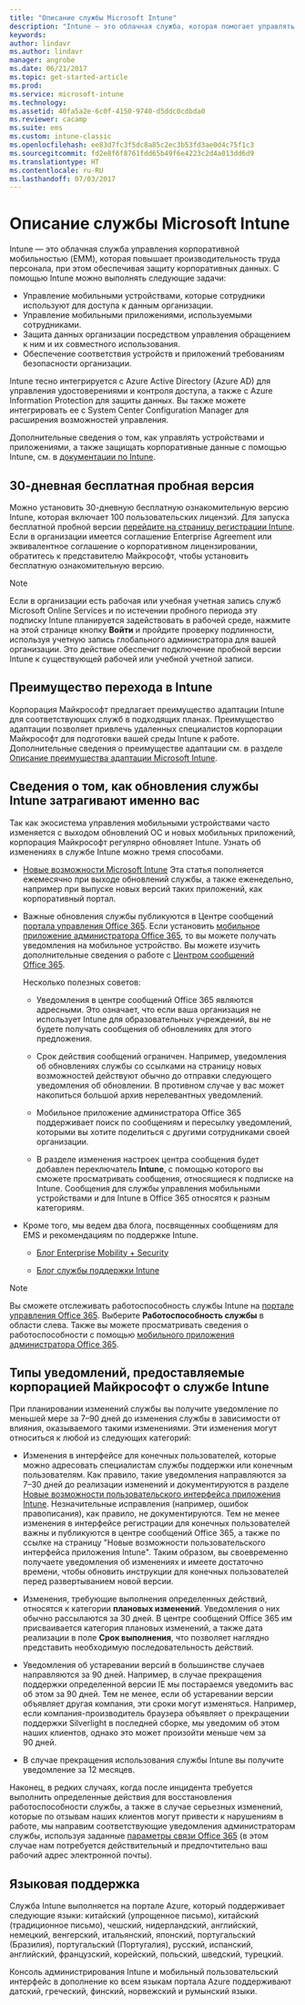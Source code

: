 ```yaml
---
title: "Описание службы Microsoft Intune"
description: "Intune — это облачная служба, которая помогает управлять устройствами на базе Windows, iOS, Mac OS X, Android и Windows Mobile."
keywords: 
author: lindavr
ms.author: lindavr
manager: angrobe
ms.date: 06/21/2017
ms.topic: get-started-article
ms.prod: 
ms.service: microsoft-intune
ms.technology: 
ms.assetid: 40fa5a2e-6c0f-4150-9740-d5ddc0cdbda0
ms.reviewer: cacamp
ms.suite: ems
ms.custom: intune-classic
ms.openlocfilehash: ee83d7fc3f5dc8a85c2ec3b53fd3ae0d4c75f1c3
ms.sourcegitcommit: fd2e8f6f8761fdd65b49f6e4223c2d4a013dd6d9
ms.translationtype: HT
ms.contentlocale: ru-RU
ms.lasthandoff: 07/03/2017
---
```

# <a name="microsoft-intune-service-description"></a>Описание службы Microsoft Intune

Intune — это облачная служба управления корпоративной мобильностью (EMM), которая повышает производительность труда персонала, при этом обеспечивая защиту корпоративных данных. С помощью Intune можно выполнять следующие задачи:
* Управление мобильными устройствами, которые сотрудники используют для доступа к данным организации.
* Управление мобильными приложениями, используемыми сотрудниками.
* Защита данных организации посредством управления обращением к ним и их совместного использования.
* Обеспечение соответствия устройств и приложений требованиям безопасности организации.

Intune тесно интегрируется с Azure Active Directory (Azure AD) для управления удостоверениями и контроля доступа, а также с Azure Information Protection для защиты данных. Вы также можете интегрировать ее с System Center Configuration Manager для расширения возможностей управления.

Дополнительные сведения о том, как управлять устройствами и приложениями, а также защищать корпоративные данные с помощью Intune, см. в [документации по Intune](https://docs.microsoft.com/intune/).

## <a name="30-day-free-trial"></a>30-дневная бесплатная пробная версия
Можно установить 30-дневную бесплатную ознакомительную версию Intune, которая включает 100 пользовательских лицензий. Для запуска бесплатной пробной версии [перейдите на страницу регистрации Intune](https://www.microsoft.com/server-cloud/products/microsoft-intune/). Если в организации имеется соглашение Enterprise Agreement или эквивалентное соглашение о корпоративном лицензировании, обратитесь к представителю Майкрософт, чтобы установить бесплатную ознакомительную версию.

> [!NOTE]
> Если в организации есть рабочая или учебная учетная запись служб Microsoft Online Services и по истечении пробного периода эту подписку Intune планируется задействовать в рабочей среде, нажмите на этой странице кнопку **Войти** и пройдите проверку подлинности, используя учетную запись глобального администратора для вашей организации. Это действие обеспечит подключение пробной версии Intune к существующей рабочей или учебной учетной записи.

<!--- For a list of settings that you can set up on mobile devices, see:

-   [Enrolled device management capabilities of Microsoft Intune](introduction-intune.md)

-   [Hybrid mobile device management (MDM) with System Center Configuration Manager and Microsoft Intune](/sccm/mdm/understand/hybrid-mobile-device-management)

For more about System Center Configuration Manager, see [Documentation  for System Center Configuration Manager](/sccm/index).--->
## <a name="intune-onboarding-benefit"></a>Преимущество перехода в Intune
Корпорация Майкрософт предлагает преимущество адаптации Intune для соответствующих служб в подходящих планах. Преимущество адаптации позволяет привлечь удаленных специалистов корпорации Майкрософт для подготовки вашей среды Intune к работе. Дополнительные сведения о преимуществе адаптации см. в разделе [Описание преимущества адаптации Microsoft Intune](http://go.microsoft.com/fwlink/?LinkId=619281).


## <a name="learn-how-intune-service-updates-affect-you"></a>Сведения о том, как обновления службы Intune затрагивают именно вас

Так как экосистема управления мобильными устройствами часто изменяется с выходом обновлений ОС и новых мобильных приложений, корпорация Майкрософт регулярно обновляет Intune. Узнать об изменениях в службе Intune можно тремя способами.

- [Новые возможности Microsoft Intune](whats-new.md) Эта статья пополняется ежемесячно при выходе обновлений службы, а также еженедельно, например при выпуске новых версий таких приложений, как корпоративный портал.

- Важные обновления службы публикуются в Центре сообщений [портала управления Office 365](https://portal.office.com/Admin/Default.aspx). Если установить [мобильное приложение администратора Office 365](https://support.office.com/article/Office-365-Admin-Mobile-App-e16f6421-2a1a-4142-bf9d-9846600a060a), то вы можете получать уведомления на мобильное устройство. Вы можете изучить дополнительные сведения о работе с [Центром сообщений Office 365](https://support.office.com/en-US/client/results?Shownav=true&lcid=1033&ns=O365ENTADMIN&version=15&omkt=en-US&ver=15&HelpID=O365E_MCManageUpdates).

    Несколько полезных советов:

    - Уведомления в центре сообщений Office 365 являются адресными. Это означает, что если ваша организация не использует Intune для образовательных учреждений, вы не будете получать сообщения об обновлениях для этого предложения.

    - Срок действия сообщений ограничен. Например, уведомления об обновлениях службы со ссылками на страницу новых возможностей действуют обычно до отправки следующего уведомления об обновлении. В противном случае у вас может накопиться большой архив нерелевантных уведомлений.

    - Мобильное приложение администратора Office 365 поддерживает поиск по сообщениям и пересылку уведомлений, которыми вы хотите поделиться с другими сотрудниками своей организации.

    - В разделе изменения настроек центра сообщения будет добавлен переключатель **Intune**, с помощью которого вы сможете просматривать сообщения, относящиеся к подписке на Intune. Сообщения для службы управления мобильными устройствами и для Intune в Office 365 относятся к разным категориям.

- Кроме того, мы ведем два блога, посвященных сообщениям для EMS и рекомендациям по поддержке Intune.

    - [Блог Enterprise Mobility + Security](https://blogs.technet.microsoft.com/enterprisemobility/)

    - [Блог службы поддержки Intune](https://blogs.technet.microsoft.com/intunesupport/)

>[!Note]
>Вы сможете отслеживать работоспособность службы Intune на [портале управления Office 365](https://portal.office.com/Admin/Default.aspx). Выберите **Работоспособность службы** в области слева. Также вы можете просматривать сведения о работоспособности с помощью [мобильного приложения администратора Office 365](https://support.office.com/article/Office-365-Admin-Mobile-App-e16f6421-2a1a-4142-bf9d-9846600a060a).

## <a name="types-of-notices-microsoft-provides-about-the-intune-service"></a>Типы уведомлений, предоставляемые корпорацией Майкрософт о службе Intune

При планировании изменений службы вы получите уведомление по меньшей мере за 7–90 дней до изменения службы в зависимости от влияния, оказываемого такими изменениями. Эти изменения могут относиться к любой из следующих категорий:

- Изменения в интерфейсе для конечных пользователей, которые можно адресовать специалистам службы поддержки или конечным пользователям. Как правило, такие уведомления направляются за 7–30 дней до реализации изменений и документируются в разделе [Новые возможности пользовательского интерфейса приложения Intune](whats-new-app-ui.md). Незначительные исправления (например, ошибок правописания), как правило, не документируются. Тем не менее изменения в интерфейсе регистрации для конечных пользователей важны и публикуются в центре сообщений Office 365, а также по ссылке на страницу "Новые возможности пользовательского интерфейса приложения Intune". Таким образом, вы своевременно получаете уведомления об изменениях и имеете достаточно времени, чтобы обновить инструкции для конечных пользователей перед развертыванием новой версии.

- Изменения, требующие выполнения определенных действий, относятся к категории **плановых изменений**. Уведомления о них обычно рассылаются за 30 дней. В центре сообщений Office 365 им присваивается категория плановых изменений, а также дата реализации в поле **Срок выполнения**, что позволяет наглядно представить необходимую последовательность действий.

- Уведомления об устаревании версий в большинстве случаев направляются за 90 дней. Например, в случае прекращения поддержки определенной версии IE мы постараемся уведомить вас об этом за 90 дней. Тем не менее, если об устаревании версии объявляет другая компания, эти сроки могут изменяться. Например, если компания-производитель браузера объявляет о прекращении поддержки Silverlight в последней сборке, мы уведомим об этом наших клиентов, однако это может произойти меньше чем за 90 дней.

- В случае прекращения использования службы Intune вы получите уведомление за 12 месяцев.

Наконец, в редких случаях, когда после инцидента требуется выполнить определенные действия для восстановления работоспособности службы, а также в случае серьезных изменений, которые по отзывам наших клиентов могут привести к нарушениям в работе, мы направим соответствующие уведомления администраторам службы, используя заданные [параметры связи Office 365](https://support.office.com/article/Change-your-contact-preferences-for-communications-from-Microsoft-6f70de1b-a64d-4498-bfbd-be8c83a9c0fc) (в этом случае нам потребуется действительный и предпочтительно ваш рабочий адрес электронной почты).  


<!--- ## Choose the management solution that’s right for you
You can set up Intune in several ways to manage and help protect your company's mobile devices and computers (referred to as **devices** in this article).

- **Intune stand-alone configuration.** Use the web-based admin console in Intune to manage devices in your organization. Intune can be used without any on-premises IT infrastructure. If you use Intune with Active Directory Domain Services, you can use domain user accounts that you manage with Domain Services with Intune.

- **Intune with System Center Configuration Manager.** Use the Configuration Manager management console to manage computers and mobile devices in your enterprise. This configuration can help you to manage all your organization’s devices through a single console, the Configuration Manager Admin Console. Configuration Manager supports large numbers of mobile devices, servers, and computers. For more about Configuration Manager, see [Hybrid mobile device management (MDM) with System Center Configuration Manager and Microsoft Intune](/sccm/mdm/understand/hybrid-mobile-device-management). For more help deciding which approach is right for you, see [Choose between Microsoft Intune standalone and hybrid mobile device management with Configuration Manager](/sccm/mdm/understand/choose-between-standalone-intune-and-hybrid-mobile-device-management).--->

## <a name="language-support"></a>Языковая поддержка
Служба Intune выполняется на портале Azure, который поддерживает следующие языки: китайский (упрощенное письмо), китайский (традиционное письмо), чешский, нидерландский, английский, немецкий, венгерский, итальянский, японский, португальский (Бразилия), португальский (Португалия), русский, испанский, английский, французский, корейский, польский, шведский, турецкий.

Консоль администрирования Intune и мобильный пользовательский интерфейс в дополнение ко всем языкам портала Azure поддерживают датский, греческий, финский, норвежский и румынский языки.

<!--- ## Learn more about Intune
Use these resources to learn more about Intune:

- The [Microsoft Intune Trust Center](https://www.microsoft.com/server-cloud/products/intune-trust-center/) provides information about the security, privacy, and compliance practices of Intune, and it describes some of Intune's certifications.

- [Enrolled device management capabilities of Microsoft Intune](introduction-intune.md)--->
